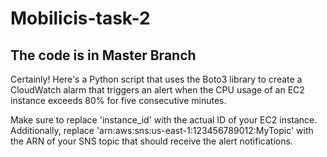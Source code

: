# Mobilicis-task-2

## The code is in Master Branch 

Certainly! Here's a Python script that uses the Boto3 library to create a CloudWatch alarm that triggers an alert when the CPU usage of an EC2 instance exceeds 80% for five consecutive minutes.

Make sure to replace 'instance_id' with the actual ID of your EC2 instance. Additionally, replace 'arn:aws:sns:us-east-1:123456789012:MyTopic' with the ARN of your SNS topic that should receive the alert notifications.
